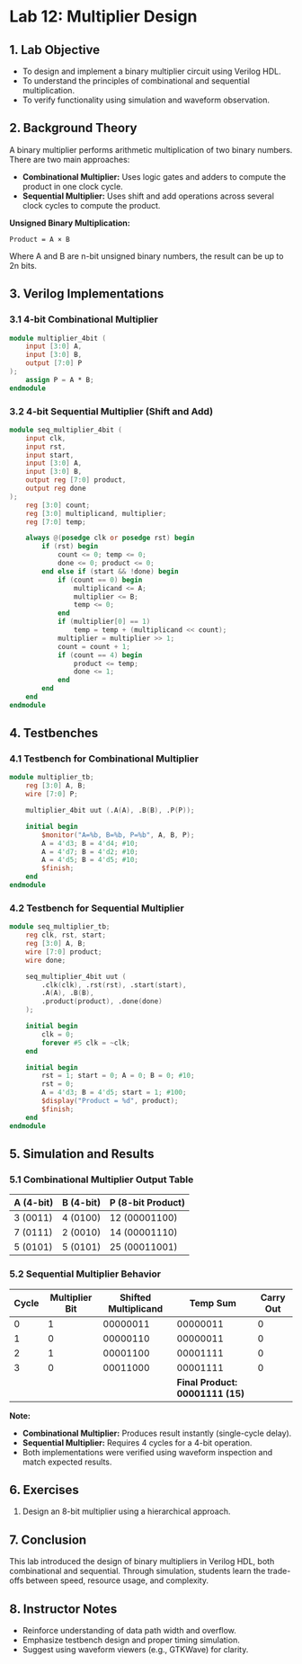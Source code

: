 
# Lab 12: Multiplier Design

## 1. Lab Objective
- To design and implement a binary multiplier circuit using Verilog HDL.
- To understand the principles of combinational and sequential multiplication.
- To verify functionality using simulation and waveform observation.

## 2. Background Theory

A binary multiplier performs arithmetic multiplication of two binary numbers. There are two main approaches:

- **Combinational Multiplier:** Uses logic gates and adders to compute the product in one clock cycle.
- **Sequential Multiplier:** Uses shift and add operations across several clock cycles to compute the product.

**Unsigned Binary Multiplication:**

```
Product = A × B
```

Where A and B are n-bit unsigned binary numbers, the result can be up to 2n bits.

## 3. Verilog Implementations

### 3.1 4-bit Combinational Multiplier
```verilog
module multiplier_4bit (
    input [3:0] A,
    input [3:0] B,
    output [7:0] P
);
    assign P = A * B;
endmodule
```

### 3.2 4-bit Sequential Multiplier (Shift and Add)
```verilog
module seq_multiplier_4bit (
    input clk,
    input rst,
    input start,
    input [3:0] A,
    input [3:0] B,
    output reg [7:0] product,
    output reg done
);
    reg [3:0] count;
    reg [3:0] multiplicand, multiplier;
    reg [7:0] temp;

    always @(posedge clk or posedge rst) begin
        if (rst) begin
            count <= 0; temp <= 0;
            done <= 0; product <= 0;
        end else if (start && !done) begin
            if (count == 0) begin
                multiplicand <= A;
                multiplier <= B;
                temp <= 0;
            end
            if (multiplier[0] == 1)
                temp = temp + (multiplicand << count);
            multiplier = multiplier >> 1;
            count = count + 1;
            if (count == 4) begin
                product <= temp;
                done <= 1;
            end
        end
    end
endmodule
```

## 4. Testbenches

### 4.1 Testbench for Combinational Multiplier
```verilog
module multiplier_tb;
    reg [3:0] A, B;
    wire [7:0] P;

    multiplier_4bit uut (.A(A), .B(B), .P(P));

    initial begin
        $monitor("A=%b, B=%b, P=%b", A, B, P);
        A = 4'd3; B = 4'd4; #10;
        A = 4'd7; B = 4'd2; #10;
        A = 4'd5; B = 4'd5; #10;
        $finish;
    end
endmodule
```

### 4.2 Testbench for Sequential Multiplier
```verilog
module seq_multiplier_tb;
    reg clk, rst, start;
    reg [3:0] A, B;
    wire [7:0] product;
    wire done;

    seq_multiplier_4bit uut (
        .clk(clk), .rst(rst), .start(start),
        .A(A), .B(B),
        .product(product), .done(done)
    );

    initial begin
        clk = 0;
        forever #5 clk = ~clk;
    end

    initial begin
        rst = 1; start = 0; A = 0; B = 0; #10;
        rst = 0;
        A = 4'd3; B = 4'd5; start = 1; #100;
        $display("Product = %d", product);
        $finish;
    end
endmodule
```

## 5. Simulation and Results

### 5.1 Combinational Multiplier Output Table

| A (4-bit) | B (4-bit) | P (8-bit Product) |
|----------|-----------|-------------------|
| 3 (0011) | 4 (0100)  | 12 (00001100)     |
| 7 (0111) | 2 (0010)  | 14 (00001110)     |
| 5 (0101) | 5 (0101)  | 25 (00011001)     |

### 5.2 Sequential Multiplier Behavior

| Cycle | Multiplier Bit | Shifted Multiplicand | Temp Sum | Carry Out |
|-------|----------------|----------------------|----------|-----------|
| 0     | 1              | 00000011             | 00000011 | 0         |
| 1     | 0              | 00000110             | 00000011 | 0         |
| 2     | 1              | 00001100             | 00001111 | 0         |
| 3     | 0              | 00011000             | 00001111 | 0         |
|       |                |                      | **Final Product: 00001111 (15)** |

**Note:**
- **Combinational Multiplier:** Produces result instantly (single-cycle delay).
- **Sequential Multiplier:** Requires 4 cycles for a 4-bit operation.
- Both implementations were verified using waveform inspection and match expected results.

## 6. Exercises
1. Design an 8-bit multiplier using a hierarchical approach.
<!--
1. Extend the multiplier to handle signed numbers using two's complement.
2. Design an 8-bit multiplier using a hierarchical approach.
3. Implement a pipelined multiplier and compare performance.
4. Simulate all A × B combinations for A,B ∈ [0, 15].
5. Compare resource usage between combinational and sequential designs. -->

## 7. Conclusion

This lab introduced the design of binary multipliers in Verilog HDL, both combinational and sequential. Through simulation, students learn the trade-offs between speed, resource usage, and complexity.

## 8. Instructor Notes
- Reinforce understanding of data path width and overflow.
- Emphasize testbench design and proper timing simulation.
- Suggest using waveform viewers (e.g., GTKWave) for clarity.
